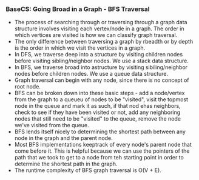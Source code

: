 ### BaseCS: Going Broad in a Graph - BFS Traversal
* The process of searching through or traversing through a graph data structure involves visiting each vertex/node in a graph. The order in which vertices are visited is how we can classify graph traversal.
* The only difference between traversing a graph by rbeadth or by depth is the order in which we visit the vertices in a graph.
* In DFS, we traverse deep into a structure by visiting children nodes before visiting sibling/neighbor nodes. We use a stack data structure.
* In BFS, we traverse broad into  astructure by visiting sibiling/neighbor nodes before children nodes. We use a queue data structure.
* Graph traversal can begin with any node, since there is no concept of root node.
* BFS can be broken down into these basic steps - add a node/vertex from the graph to a queueu of nodes to be "visited", visit the topmost node in the queue and mark it as such, if that nod ehas neighbors, check to see if they have been visited or not, add any neighboring nodes that still need to be "visited" to the queue, remove the node we've visited from the queue.
* BFS lends itself nicely to determining the shortest path between any node in the graph and the parent node. 
* Most BFS implementations keeptrack of every node's parent node that come before it. This is helpful because we can use the pointers of the path that we took to get to a node from teh starting point in order to determine the shortest path in the graph.
* The runtime complexity of BFS graph traversal is O(V + E).
